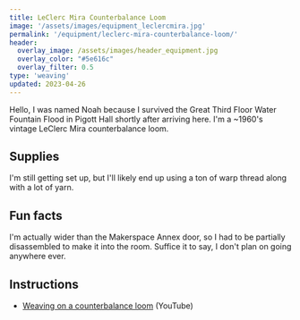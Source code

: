 ```yaml
---
title: LeClerc Mira Counterbalance Loom
image: '/assets/images/equipment_leclercmira.jpg'
permalink: '/equipment/leclerc-mira-counterbalance-loom/'
header:
  overlay_image: /assets/images/header_equipment.jpg
  overlay_color: "#5e616c"
  overlay_filter: 0.5
type: 'weaving'
updated: 2023-04-26
---
```


Hello, I was named Noah because I survived the Great Third Floor Water Fountain Flood in Pigott Hall shortly after arriving here. I'm a ~1960's vintage LeClerc Mira counterbalance loom.

## Supplies

I'm still getting set up, but I'll likely end up using a ton of warp thread along with a lot of yarn.

## Fun facts

I'm actually wider than the Makerspace Annex door, so I had to be partially disassembled to make it into the room. Suffice it to say, I don't plan on going anywhere ever.

## Instructions

* [Weaving on a counterbalance loom](https://www.youtube.com/watch?v=D8G18eboTEY&ab_channel=SweetGeorgia) (YouTube)